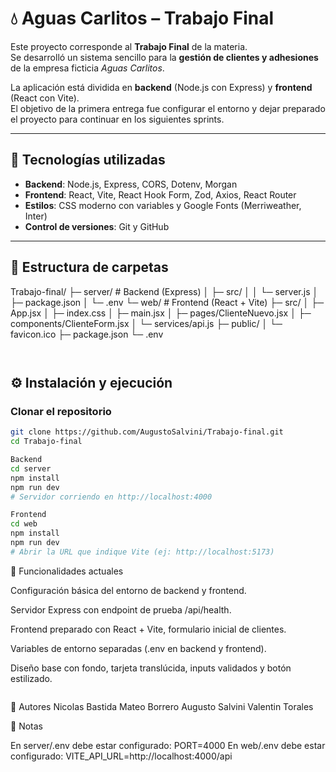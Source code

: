 # 💧 Aguas Carlitos – Trabajo Final

Este proyecto corresponde al **Trabajo Final** de la materia.  
Se desarrolló un sistema sencillo para la **gestión de clientes y adhesiones** de la empresa ficticia *Aguas Carlitos*.  

La aplicación está dividida en **backend** (Node.js con Express) y **frontend** (React con Vite).  
El objetivo de la primera entrega fue configurar el entorno y dejar preparado el proyecto para continuar en los siguientes sprints.

---

## 🚀 Tecnologías utilizadas

- **Backend**: Node.js, Express, CORS, Dotenv, Morgan  
- **Frontend**: React, Vite, React Hook Form, Zod, Axios, React Router  
- **Estilos**: CSS moderno con variables y Google Fonts (Merriweather, Inter)  
- **Control de versiones**: Git y GitHub  

---

## 📂 Estructura de carpetas

Trabajo-final/
├─ server/ # Backend (Express)
│ ├─ src/
│ │ └─ server.js
│ ├─ package.json
│ └─ .env
└─ web/ # Frontend (React + Vite)
├─ src/
│ ├─ App.jsx
│ ├─ index.css
│ ├─ main.jsx
│ ├─ pages/ClienteNuevo.jsx
│ ├─ components/ClienteForm.jsx
│ └─ services/api.js
├─ public/
│ └─ favicon.ico
├─ package.json
└─ .env
```


```

## ⚙️ Instalación y ejecución

### Clonar el repositorio
```bash
git clone https://github.com/AugustoSalvini/Trabajo-final.git
cd Trabajo-final

Backend
cd server
npm install
npm run dev
# Servidor corriendo en http://localhost:4000

Frontend
cd web
npm install
npm run dev
# Abrir la URL que indique Vite (ej: http://localhost:5173)

```


🧩 Funcionalidades actuales

Configuración básica del entorno de backend y frontend.

Servidor Express con endpoint de prueba /api/health.

Frontend preparado con React + Vite, formulario inicial de clientes.

Variables de entorno separadas (.env en backend y frontend).

Diseño base con fondo, tarjeta translúcida, inputs validados y botón estilizado.

```

```
👥 Autores
Nicolas Bastida
Mateo Borrero
Augusto Salvini
Valentin Torales



📌 Notas

En server/.env debe estar configurado:
PORT=4000
En web/.env debe estar configurado:
VITE_API_URL=http://localhost:4000/api
```
